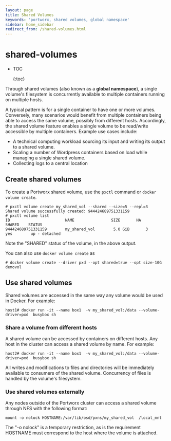 ```yaml
---
layout: page
title: Shared Volumes
keywords: 'portworx, shared volumes, global namespace'
sidebar: home_sidebar
redirect_from: /shared-volumes.html
---
```


# shared-volumes

* TOC

  {:toc}

Through shared volumes \(also known as a **global namespace**\), a single volume's filesystem is concurrently available to multiple containers running on multiple hosts.

A typical pattern is for a single container to have one or more volumes. Conversely, many scenarios would benefit from multiple containers being able to access the same volume, possibly from different hosts. Accordingly, the shared volume feature enables a single volume to be read/write accessible by multiple containers. Example use cases include:

* A technical computing workload sourcing its input and writing its output to a shared volume.
* Scaling a number of Wordpress containers based on load while managing a single shared volume.
* Collecting logs to a central location

## Create shared volumes

To create a Portworx shared volume, use the `pxctl` command or `docker volume create`.

```text
# pxctl volume create my_shared_vol --shared --size=5 --repl=3
Shared volume successfully created: 944424689751331159
# pxctl volume list
ID                        NAME                SIZE       HA      SHARED    STATUS
944424689751331159        my_shared_vol        5.0 GiB       3      yes        up - detached
```

Note the "SHARED" status of the volume, in the above output.

You can also use `docker volume create` as

```text
# docker volume create --driver pxd --opt shared=true --opt size-10G demovol
```

## Use shared volumes

Shared volumes are accessed in the same way any volume would be used in Docker. For example:

```text
host1# docker run -it --name box1  -v my_shared_vol:/data --volume-driver=pxd  busybox sh
```

### Share a volume from different hosts

A shared volume can be accessed by containers on different hosts. Any host in the cluster can access a shared volume by name. For example:

```text
host2# docker run -it --name box1  -v my_shared_vol:/data --volume-driver=pxd  busybox sh
```

All writes and modifications to files and directories will be immediately available to consumers of the shared volume. Concurrency of files is handled by the volume's filesystem.

### Use shared volumes externally

Any nodes outside of the Portworx cluster can access a shared volume through NFS with the following format:

```text
mount -o nolock HOSTNAME:/var/lib/osd/pxns/my_shared_vol  /local_mnt
```

The "-o nolock" is a temporary restriction, as is the requirement HOSTNAME must correspond to the host where the volume is attached.


